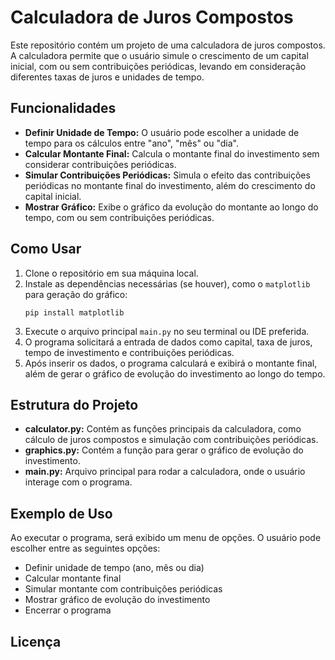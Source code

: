 <!DOCTYPE html>
<html lang="pt-br">
<head>
  <meta charset="UTF-8">
  <meta name="viewport" content="width=device-width, initial-scale=1.0">
  <title>Calculadora de Juros Compostos</title>
</head>
<body>

<h1>Calculadora de Juros Compostos</h1>

<p>Este repositório contém um projeto de uma calculadora de juros compostos. A calculadora permite que o usuário simule o crescimento de um capital inicial, com ou sem contribuições periódicas, levando em consideração diferentes taxas de juros e unidades de tempo.</p>

<h2>Funcionalidades</h2>

<ul>
  <li><strong>Definir Unidade de Tempo:</strong> O usuário pode escolher a unidade de tempo para os cálculos entre "ano", "mês" ou "dia".</li>
  <li><strong>Calcular Montante Final:</strong> Calcula o montante final do investimento sem considerar contribuições periódicas.</li>
  <li><strong>Simular Contribuições Periódicas:</strong> Simula o efeito das contribuições periódicas no montante final do investimento, além do crescimento do capital inicial.</li>
  <li><strong>Mostrar Gráfico:</strong> Exibe o gráfico da evolução do montante ao longo do tempo, com ou sem contribuições periódicas.</li>
</ul>

<h2>Como Usar</h2>

<ol>
  <li>Clone o repositório em sua máquina local.</li>
  <li>Instale as dependências necessárias (se houver), como o <code>matplotlib</code> para geração do gráfico:</li>
  <pre><code>pip install matplotlib</code></pre>
  <li>Execute o arquivo principal <code>main.py</code> no seu terminal ou IDE preferida.</li>
  <li>O programa solicitará a entrada de dados como capital, taxa de juros, tempo de investimento e contribuições periódicas.</li>
  <li>Após inserir os dados, o programa calculará e exibirá o montante final, além de gerar o gráfico de evolução do investimento ao longo do tempo.</li>
</ol>

<h2>Estrutura do Projeto</h2>

<ul>
  <li><strong>calculator.py:</strong> Contém as funções principais da calculadora, como cálculo de juros compostos e simulação com contribuições periódicas.</li>
  <li><strong>graphics.py:</strong> Contém a função para gerar o gráfico de evolução do investimento.</li>
  <li><strong>main.py:</strong> Arquivo principal para rodar a calculadora, onde o usuário interage com o programa.</li>
</ul>

<h2>Exemplo de Uso</h2>

<p>Ao executar o programa, será exibido um menu de opções. O usuário pode escolher entre as seguintes opções:</p>
<ul>
  <li>Definir unidade de tempo (ano, mês ou dia)</li>
  <li>Calcular montante final</li>
  <li>Simular montante com contribuições periódicas</li>
  <li>Mostrar gráfico de evolução do investimento</li>
  <li>Encerrar o programa</li>
</ul>

<h2>Licença</h2>

</body>
</html>
